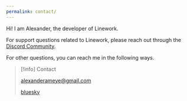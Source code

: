 ```yaml
---
permalink: contact/
---
```


Hi! I am Alexander, the developer of Linework.

For support questions related to Linework, please reach out through the [Discord Community](https://discord.com/invite/cFfQGzQdPn). 

For other questions, you can reach me in the following ways.

> [!info] Contact
> 
>[alexanderameye@gmail.com](mailto:alexanderameye@gmail.com)
> 
>[bluesky](https://bsky.app/profile/ameye.dev)